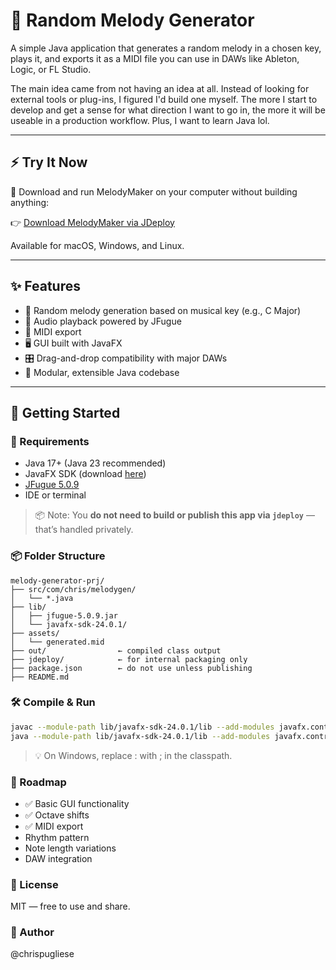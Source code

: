 # 🎵 Random Melody Generator

A simple Java application that generates a random melody in a chosen key, plays it, and exports it as a MIDI file you can use in DAWs like Ableton, Logic, or FL Studio.

The main idea came from not having an idea at all. Instead of looking for external tools or plug-ins, I figured I'd build one myself. The more I start to develop and get a sense for what direction I want to go in, the more it will be useable in a production workflow. Plus, I want to learn Java lol.

---

## ⚡ Try It Now

🎉 Download and run MelodyMaker on your computer without building anything:

👉 [Download MelodyMaker via JDeploy](https://www.jdeploy.com/~melody-generator-prj)

Available for macOS, Windows, and Linux.

---

## ✨ Features

- 🎼 Random melody generation based on musical key (e.g., C Major)
- 🎹 Audio playback powered by JFugue
- 💾 MIDI export
- 🖥️ GUI built with JavaFX
- 🎛️ Drag-and-drop compatibility with major DAWs
- 🧩 Modular, extensible Java codebase

---

## 🚀 Getting Started

### 🧰 Requirements
- Java 17+ (Java 23 recommended)
- JavaFX SDK (download [here](https://gluonhq.com/products/javafx/))
- [JFugue 5.0.9](https://github.com/davidkoelle/jfugue/releases)
- IDE or terminal

> 📦 Note: You **do not need to build or publish this app via `jdeploy`** — that’s handled privately.

### 📦 Folder Structure

```plaintext
melody-generator-prj/
├── src/com/chris/melodygen/
│   └── *.java
├── lib/
│   ├── jfugue-5.0.9.jar
│   └── javafx-sdk-24.0.1/
├── assets/
│   └── generated.mid
├── out/                ← compiled class output
├── jdeploy/            ← for internal packaging only
├── package.json        ← do not use unless publishing
├── README.md
```
### 🛠️ Compile & Run

```bash
javac --module-path lib/javafx-sdk-24.0.1/lib --add-modules javafx.controls,javafx.fxml -cp lib/jfugue-5.0.9.jar -d out src/com/chris/melodygen/*.java
java --module-path lib/javafx-sdk-24.0.1/lib --add-modules javafx.controls,javafx.fxml -cp "lib/jfugue-5.0.9.jar:out" com.chris.melodygen.MelodyMakerApp
```
> 💡 On Windows, replace : with ; in the classpath.


### 🔮 Roadmap

- ✅ Basic GUI functionality
- ✅ Octave shifts
- ✅ MIDI export
- Rhythm pattern
- Note length variations
- DAW integration

### 📜 License
MIT — free to use and share.

### 👋 Author
@chrispugliese

